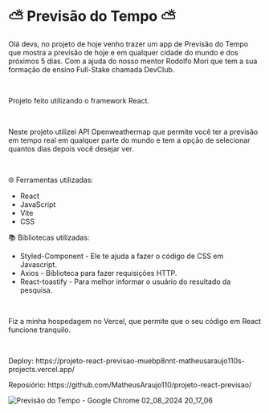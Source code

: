 # ⛅ Previsão do Tempo ⛅

<p>Olá devs, no projeto de hoje venho trazer um app de Previsão do Tempo que mostra a previsão de hoje e em qualquer cidade do mundo e dos próximos 5 dias. Com a ajuda do nosso mentor Rodolfo Mori que tem a sua formação de ensino Full-Stake chamada DevClub.</p>

<br>
<p>Projeto feito utilizando o framework React. <p>
<br>
<p>Neste projeto utilizei API Openweathermap que permite você ter a previsão em tempo real em qualquer parte do mundo e tem a opção de selecionar quantos dias depois você desejar ver.</p>
<br>
<p>
🌐 Ferramentas utilizadas:

- React
- JavaScript
- Vite
- CSS

📚 Bibliotecas utilizadas:
- Styled-Component - Ele te ajuda a fazer o código de CSS em Javascript.
- Axios - Biblioteca para fazer requisições HTTP.
- React-toastify - Para melhor informar o usuário do resultado da pesquisa.
<br>
<p>Fiz a minha hospedagem no Vercel, que permite que o seu código em React funcione tranquilo.</p>
<br>

<p>Deploy: https://projeto-react-previsao-muebp8nnt-matheusaraujo110s-projects.vercel.app/</p>
<p>Reposiório: https://github.com/MatheusAraujo110/projeto-react-previsao/

![Previsão do Tempo - Google Chrome 02_08_2024 20_17_06](https://github.com/user-attachments/assets/66f90bfe-e37b-4e2d-adc6-076ecbe30cc6)
